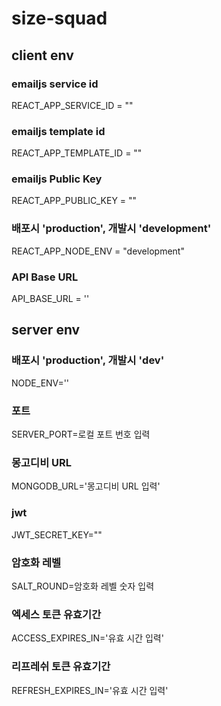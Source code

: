 # size-squad

## client env

### emailjs service id

REACT_APP_SERVICE_ID = ""

### emailjs template id

REACT_APP_TEMPLATE_ID = ""

### emailjs Public Key

REACT_APP_PUBLIC_KEY = ""

### 배포시 'production', 개발시 'development'

REACT_APP_NODE_ENV = "development"

### API Base URL

API_BASE_URL = ''

## server env

### 배포시 'production', 개발시 'dev'

NODE_ENV=''

### 포트

SERVER_PORT=로컬 포트 번호 입력

### 몽고디비 URL

MONGODB_URL='몽고디비 URL 입력'

### jwt

JWT_SECRET_KEY=""

### 암호화 레벨

SALT_ROUND=암호화 레벨 숫자 입력

### 엑세스 토큰 유효기간

ACCESS_EXPIRES_IN='유효 시간 입력'

### 리프레쉬 토큰 유효기간

REFRESH_EXPIRES_IN='유효 시간 입력'
